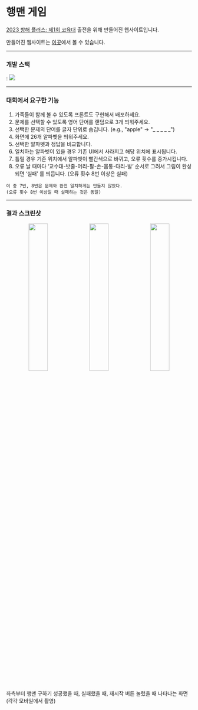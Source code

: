 # 행맨 게임
[2023 항해 플러스: 제1회 코육대](https://hanghaeplus-coyukdae.oopy.io/#1b467c7185e94a3295dc4a72a05ea3b2) 출전을 위해 만들어진 웹사이트입니다.

만들어진 웹사이트는 [이곳](https://hongyeseul.github.io/hangman-1st-coyukdae/)에서 볼 수 있습니다.

---
### 개발 스택
\:  <img src="https://img.shields.io/badge/React-61DAFB?style=flat-square&logo=React&logoColor=white"/>

---
### 대회에서 요구한 기능
1. 가족들이 함께 볼 수 있도록 프론트도 구현해서 배포하세요.
2. 문제를 선택할 수 있도록 영어 단어를 랜덤으로 3개 띄워주세요.
3. 선택한 문제의 단어를 글자 단위로 숨깁니다. (e.g., "apple" -> "_ _ _ _ _")
4. 화면에 26개 알파벳을 띄워주세요.
5. 선택한 알파벳과 정답을 비교합니다.
6. 일치하는 알파벳이 있을 경우 기존 UI에서 사라지고 해당 위치에 표시됩니다.
7. 틀릴 경우 기존 위치에서 알파벳이 빨간색으로 바뀌고, 오류 횟수를 증가시킵니다.
8. 오류 날 때마다 ‘교수대-밧줄-머리-팔-손-몸통-다리-발’ 순서로 그려서 그림이 완성되면 ‘실패’ 를 띄웁니다. (오류 횟수 8번 이상은 실패)

``` 
이 중 7번, 8번은 문제와 완전 일치하게는 만들지 않았다.
(오류 횟수 8번 이상일 때 실패하는 것은 동일)
```

---

### 결과 스크린샷

<!-- ![성공](https://github.com/HongYeseul/hangman-1st-coyukdae/assets/50395809/2a263348-5fad-414e-8226-4fdbc6a5ef6a)
![재시작](https://github.com/HongYeseul/hangman-1st-coyukdae/assets/50395809/10e93613-4233-4d50-ae7f-6eea3f7512a6)
![실패](https://github.com/HongYeseul/hangman-1st-coyukdae/assets/50395809/f6bf7a9c-fc3a-4fef-912e-2d4bb7194dbc) -->


<p align="center">
  <img src="https://github.com/HongYeseul/hangman-1st-coyukdae/assets/50395809/2a263348-5fad-414e-8226-4fdbc6a5ef6a" align="center" width="32%">
  <img src="https://github.com/HongYeseul/hangman-1st-coyukdae/assets/50395809/f6bf7a9c-fc3a-4fef-912e-2d4bb7194dbc" align="center" width="32%">
  <img src="https://github.com/HongYeseul/hangman-1st-coyukdae/assets/50395809/10e93613-4233-4d50-ae7f-6eea3f7512a6" align="center" width="32%">
</p>


좌측부터 행맨 구하기 성공했을 때, 실패했을 때, 재시작 버튼 눌렀을 때 나타나는 화면(각각 모바일에서 촬영)